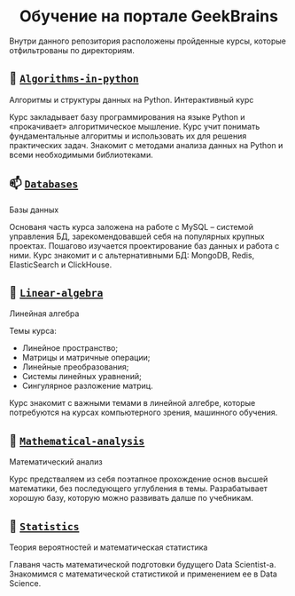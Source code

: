<h1 align="center">Обучение на портале GeekBrains</h1>

Внутри данного репозитория расположены пройденные курсы, которые отфильтрованы по директориям.


## :snake: [`Algorithms-in-python`](https://github.com/bimastics/Main/tree/master/Algorithms-in-python) 

Алгоритмы и структуры данных на Python. Интерактивный курс

Курс закладывает базу программирования на языке Python и «прокачивает» алгоритмическое мышление. Курс учит понимать фундаментальные алгоритмы и использовать их для решения практических задач. Знакомит с методами анализа данных на Python и всеми необходимыми библиотеками.


## :mailbox: [`Databases`](https://github.com/bimastics/Main/tree/master/Databases)

Базы данных

Основаня часть курса заложена на работе с MySQL – системой управления БД, зарекомендовавшей себя на популярных крупных проектах. Пошагово изучается проектирование баз данных и работа с ними.
Курс знакомит и с альтернативными БД: MongoDB, Redis, ElasticSearch и ClickHouse.


## :triangular_ruler: [`Linear-algebra`](https://github.com/bimastics/Main/tree/master/Linear-algebra)

Линейная алгебра

Темы курса:
* Линейное пространство;
* Матрицы и матричные операции;
* Линейные преобразования;
* Системы линейных уравнений;
* Сингулярное разложение матриц.

Курс знакомит с важными темами в линейной алгебре, которые потребуются на курсах компьютерного зрения, машинного обучения.


## :chicken: [`Mathematical-analysis`](https://github.com/bimastics/Main/tree/master/Mathematical-analysis)

Математический анализ

Курс предстваляем из себя поэтапное прохождение основ высшей математики, без последующего углубления в темы. Разрабатывает хорошую базу, которую можно развивать далше по учебникам. 


## :game_die: [`Statistics`](https://github.com/bimastics/Main/tree/master/Statistics)

Теория вероятностей и математическая статистика

Главаня часть математической подготовки будущего Data Scientist-a.
Знакомимся с математической статистикой и применением ее в Data Science.

